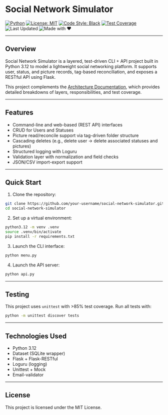 # Social Network Simulator

[![Python](https://img.shields.io/badge/python-3.12-blue.svg)](https://www.python.org/downloads/release/python-3120/)
[![License: MIT](https://img.shields.io/badge/License-MIT-yellow.svg)](LICENSE)
[![Code Style: Black](https://img.shields.io/badge/code%20style-black-000000.svg)](https://github.com/psf/black)
[![Test Coverage](https://img.shields.io/badge/coverage->85%25-brightgreen.svg)](https://github.com/your-username/social-network-simulator/actions)
![Last Updated](https://img.shields.io/badge/last%20updated-September%202025-orange)
![Made with ❤️](https://img.shields.io/badge/made%20with-%E2%9D%A4-red)

---

## Overview

Social Network Simulator is a layered, test-driven CLI + API project built in Python 3.12 to model a lightweight social networking platform. It supports user, status, and picture records, tag-based reconciliation, and exposes a RESTful API using Flask.

This project complements the [Architecture Documentation](architecture.md), which provides detailed breakdowns of layers, responsibilities, and test coverage.

---

## Features

- Command-line and web-based (REST API) interfaces
- CRUD for Users and Statuses
- Picture read/reconcile support via tag-driven folder structure
- Cascading deletes (e.g., delete user → delete associated statuses and pictures)
- Structured logging with Loguru
- Validation layer with normalization and field checks
- JSON/CSV import-export support

---

## Quick Start

1. Clone the repository:

```bash
git clone https://github.com/your-username/social-network-simulator.git
cd social-network-simulator
```

2. Set up a virtual environment:

```bash
python3.12 -m venv .venv
source .venv/bin/activate
pip install -r requirements.txt
```

3. Launch the CLI interface:

```bash
python menu.py
```

4. Launch the API server:

```bash
python api.py
```

---

## Testing

This project uses `unittest` with >85% test coverage. Run all tests with:

```bash
python -m unittest discover tests
```

---

## Technologies Used

- Python 3.12
- Dataset (SQLite wrapper)
- Flask + Flask-RESTful
- Loguru (logging)
- Unittest + Mock
- Email-validator

---

## License

This project is licensed under the MIT License.
